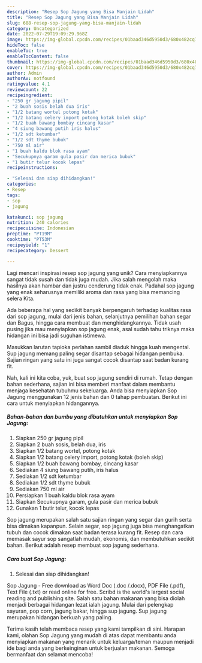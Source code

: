 ```yaml
---
description: "Resep Sop Jagung yang Bisa Manjain Lidah"
title: "Resep Sop Jagung yang Bisa Manjain Lidah"
slug: 688-resep-sop-jagung-yang-bisa-manjain-lidah
category: Uncategorized
date: 2022-07-29T19:09:29.968Z
image: https://img-global.cpcdn.com/recipes/01baad346d5950d3/680x482cq70/sop-jagung-foto-resep-utama.jpg
hideToc: false
enableToc: true
enableTocContent: false
thumbnail: https://img-global.cpcdn.com/recipes/01baad346d5950d3/680x482cq70/sop-jagung-foto-resep-utama.jpg
cover: https://img-global.cpcdn.com/recipes/01baad346d5950d3/680x482cq70/sop-jagung-foto-resep-utama.jpg
author: Admin
authorAv: notfound
ratingvalue: 4.1
reviewcount: 22
recipeingredient:
- "250 gr jagung pipil"
- "2 buah sosis belah dua iris"
- "1/2 batang wortel potong kotak"
- "1/2 batang celery import potong kotak boleh skip"
- "1/2 buah bawang bombay cincang kasar"
- "4 siung bawang putih iris halus"
- "1/2 sdt ketumbar"
- "1/2 sdt thyme bubuk"
- "750 ml air"
- "1 buah kaldu blok rasa ayam"
- "Secukupnya garam gula pasir dan merica bubuk"
- "1 butir telur kocok lepas"
recipeinstructions:

- "Selesai dan siap dihidangkan!"
categories:
- Resep
tags:
- sop
- jagung

katakunci: sop jagung 
nutrition: 240 calories
recipecuisine: Indonesian
preptime: "PT19M"
cooktime: "PT53M"
recipeyield: "1"
recipecategory: Dessert

---
```





Lagi mencari inspirasi resep sop jagung yang unik? Cara menyiapkannya sangat tidak susah dan tidak juga mudah. Jika salah mengolah maka hasilnya akan hambar dan justru cenderung tidak enak. Padahal sop jagung yang enak seharusnya memiliki aroma dan rasa yang bisa memancing selera Kita.





Ada beberapa hal yang sedikit banyak berpengaruh terhadap kualitas rasa dari sop jagung, mulai dari jenis bahan, selanjutnya pemilihan bahan segar dan Bagus, hingga cara membuat dan menghidangkannya. Tidak usah pusing jika mau menyiapkan sop jagung enak,      asal sudah tahu triknya maka hidangan ini bisa jadi suguhan istimewa.














Masukkan larutan tapioka perlahan sambil diaduk hingga kuah mengental. Sup jagung memang paling segar disantap sebagai hidangan pembuka. Sajian ringan yang satu ini juga sangat cocok disantap saat badan kurang fit.






Nah, kali ini kita coba, yuk, buat sop jagung sendiri di rumah. Tetap dengan bahan sederhana, sajian ini bisa memberi manfaat dalam membantu menjaga kesehatan tubuhmu sekeluarga. Anda bisa menyiapkan Sop Jagung menggunakan 12 jenis bahan dan 0 tahap pembuatan. Berikut ini cara untuk menyiapkan hidangannya.

<!--inarticleads1-->

##### Bahan-bahan dan bumbu yang dibutuhkan untuk menyiapkan Sop Jagung:

1. Siapkan 250 gr jagung pipil
1. Siapkan 2 buah sosis, belah dua, iris
1. Siapkan 1/2 batang wortel, potong kotak
1. Siapkan 1/2 batang celery import, potong kotak (boleh skip)
1. Siapkan 1/2 buah bawang bombay, cincang kasar
1. Sediakan 4 siung bawang putih, iris halus
1. Sediakan 1/2 sdt ketumbar
1. Sediakan 1/2 sdt thyme bubuk
1. Sediakan 750 ml air
1. Persiapkan 1 buah kaldu blok rasa ayam
1. Siapkan Secukupnya garam, gula pasir dan merica bubuk
1. Gunakan 1 butir telur, kocok lepas


Sop jagung merupakan salah satu sajian ringan yang segar dan gurih serta bisa dimakan kapanpun. Selain segar, sop jagung juga bisa menghangatkan tubuh dan cocok dimakan saat badan terasa kurang fit. Resep dan cara memasak sayur sop sangatlah mudah, ekonomis, dan membutuhkan sedikit bahan. Berikut adalah resep membuat sop jagung sederhana. 

<!--inarticleads2-->

##### Cara buat Sop Jagung:


1. Selesai dan siap dihidangkan!

Sop Jagung - Free download as Word Doc (.doc /.docx), PDF File (.pdf), Text File (.txt) or read online for free. Scribd is the world&#39;s largest social reading and publishing site. Salah satu bahan makanan yang bisa diolah menjadi berbagai hidangan lezat ialah jagung. Mulai dari pelengkap sayuran, pop corn, jagung bakar, hingga sup jagung. Sup jagung merupakan hidangan berkuah yang paling. 

Terima kasih telah membaca resep yang kami tampilkan di sini. Harapan kami, olahan Sop Jagung yang mudah di atas dapat membantu anda menyiapkan makanan yang menarik untuk keluarga/teman maupun menjadi ide bagi anda yang berkeinginan untuk berjualan makanan. Semoga bermanfaat dan selamat mencoba!
